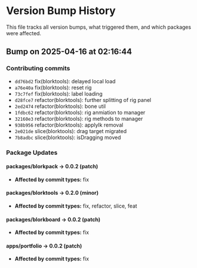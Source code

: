 # Version Bump History

This file tracks all version bumps, what triggered them, and which packages were affected.


## Bump on 2025-04-16 at 02:16:44

### Contributing commits

- `dd76bd2` fix(blorktools): delayed local load
- `a76e40a` fix(blorktools): reset rig
- `73c7fef` fix(blorktools): label loading
- `d28fce7` refactor(blorktools): further splitting of rig panel
- `2ed2474` refactor(blorktools): bone util
- `1fdbc62` refactor(blorktools): rig anmiation to manager
- `32160e3` refactor(blorktools): rig methods to manager
- `938b956` refactor(blorktools): applyIk removal
- `2e021de` slice(blorktools): drag target migrated
- `7b8adbc` slice(blorktools): isDragging moved

### Package Updates

#### packages/blorkpack → 0.0.2 (patch)

- **Affected by commit types:** fix

#### packages/blorktools → 0.2.0 (minor)

- **Affected by commit types:** fix, refactor, slice, feat

#### packages/blorkboard → 0.0.2 (patch)

- **Affected by commit types:** fix

#### apps/portfolio → 0.0.2 (patch)

- **Affected by commit types:** fix


